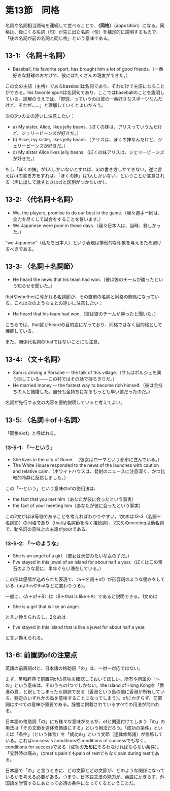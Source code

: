 # 第13節　同格

名詞や名詞相当語句を連続して並べることで、**〈同格〉**（apposition）になる。同格は、後にくる名詞（句）が先に出た名詞（句）を補足的に説明するもので、「後の名詞が前の名詞と同じ格」という意味である。

## 13-1: 〈名詞＋名詞〉
- Baseball, his favorite sport, has brought him a lot of good friends.（一番好きな野球のおかげで、彼にはたくさんの親友ができた。）

この文の主語（主格）であるbaseballは名詞であり、それだけで主語になることができる。his favorite sportは名詞句であり、ここではbaseballのことを説明している。読解のうえでは、「野球、っていうのは彼の一番好きなスポーツなんだけど、それが……」と理解していくとよいだろう。

次の3つの文の違いに注意したい：

- a) My sister, Alice, likes jelly beans.（ぼくの妹は、アリスっていうんだけど、ジェリービーンズが好きだ。）
- b) Alice, my sister, likes jelly beans.（アリスは、ぼくの妹なんだけど、ジェリービーンズが好きだ。）
- c) My sister Alice likes jelly beans.（ぼくの妹アリスは、ジェリービーンズが好きだ。）

もし「ぼくの妹」が1人しかいないとすれば、a)の書き方しかできない。逆に言えばa)の書き方をすれば、「ぼくの妹」は1人しかいない、ということが含意される（声に出して話すときはc)と区別がつかないが）。

## 13-2: 〈代名詞＋名詞〉
- We, the players, promise to do our best in the game.（我々選手一同は、全力を尽くして試合をすることを誓います。）
- We Japanese were poor in those days.（我々日本人は、当時、貧しかった。）

"we Japanese"（私たち日本人）という表現は排他的な印象を与えるため避けるべきである。

## 13-3: 〈名詞＋名詞節〉
- He heard the news that his team had won.（彼は彼のチームが勝ったという知らせを聞いた。）

thatやwhetherに導かれる名詞節が、その直前の名詞と同格の関係になっている。これは次のような文との違いに注意したい：

- He heard that his team had won.（彼は彼のチームが勝ったと聞いた。）

こちらでは、that節がheardの目的語になっており、同格ではなく目的格として機能している。

また、関係代名詞のthatではないことにも注意。

## 13-4: 〈文＋名詞〉
- Sam is driving a Porsche -- the talk of this village.（サムはポルシェを乗り回している――この村ではその話で持ちきりだ。）
- He married money -- the fastest way to become rich himself.（彼は金持ちの人と結婚した。自分も金持ちになるもっとも早い道だったのだ。）

名詞が先行する文の内容を要約説明していると考えてよい。

## 13-5: 〈名詞＋of＋名詞〉
「同格のof」と呼ばれる。

### 13-5-1: 「～という」
- She lives in the city of Rome.　（彼女はローマという都市に住んでいる。）
- The White House responded to the news of the launches with caution and relative calm.（ホワイトハウスは、発射のニュースに注意深く、かつ比較的冷静に反応しました。）

この「～という」という意味のofの使用法は、

- the fact that you met him（あなたが彼に会ったという事実）
- the fact of your meeting him（あなたが彼に会ったという事実）

この2文がほぼ等価であることを考えればわかりやすい。1文めは13-3〈名詞＋名詞節〉の同格であり（thatは名詞節を導く接続詞）、2文めのmeetingは動名詞で、動名詞の意味上の主語がyourである。

### 13-5-2: 「～のような」
- She is an angel of a girl.（彼女は天使みたいな女の子だ。）
- I've stayed in this jewel of an island for about half a year.（ぼくはこの宝石のような島に、半年ぐらい滞在している。）

この形は感情が込められた表現で、〈a＋名詞＋of〉が形容詞のような働きをしている（aはthisやthatなどに変わりうる）。

一般に、〈A＋of＋B〉は〈B＋that is like＋A〉であると説明できる。1文めは

- She is a girl that is like an angel.

と言い換えられるし、2文めは

- I've stayed in this island that is like a jewel for about half a year.

と言い換えられる。

## 13-6: 前置詞ofの注意点
英語の前置詞ofと、日本語の格助詞「の」は、一対一対応ではない。

まず、英和辞典で前置詞ofの意味を確認しておいてほしい。所有や所属の「～の」という意味は、そのうちの1つでしかない。the island of Hong Kongを「香港の島」と訳してしまったら誤訳である（香港という島の他に香港が所有している、特定のいずれかの島を意味することになってしまう）。ofにかぎらず、前置詞はすべての意味が重要である。辞書に掲載されているすべての用法が問われる。

日本語の格助詞「の」にも様々な意味があるが、ofと関連付けてしまう「の」の用法は「その文節を連体修飾語にする」という用法だろう。「成功の条件」といえば「条件」（という体言）を「成功の」という文節（連体修飾語）が修飾している。これはsuccess's conditionsやconditions of successでもなく、conditions for successである（成功の**ために**そろわなければならない条件）。「安静時の痛み」はrest's painでもpain of restでもなくpain during restである。

日本語で「の」と言うときに、どの文節とどの文節が、どのような関係になっているかを考える必要がある。つまり、日本語文法の能力が、英語にかぎらず、外国語を学習するにあたって必須の条件になってくるということだ。
